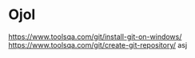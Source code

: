 # Ojol
https://www.toolsqa.com/git/install-git-on-windows/
https://www.toolsqa.com/git/create-git-repository/
asj
